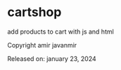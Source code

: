# cartshop
add products to cart with js and html

Copyright amir javanmir

Released on: january 23, 2024
